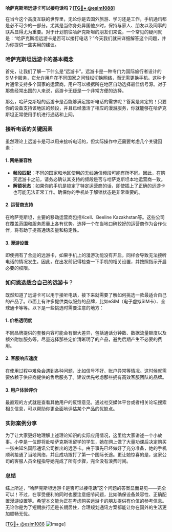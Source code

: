 **哈萨克斯坦远游卡可以接电话吗？[[TG💪+ @esim1088](https://t.me/s/esim1088)]**

在当今这个高度互联的世界里，无论你是去国外旅游、学习还是工作，手机通讯都是必不可少的一部分。尤其是当你身处异国他乡时，保持与家人、朋友以及同事的联系显得尤为重要。对于计划前往哈萨克斯坦的朋友们来说，一个常见的疑问就是：“哈萨克斯坦远游卡是否可以接打电话？”今天我们就来详细解答这个问题，并为你提供一些实用的建议。

### 哈萨克斯坦远游卡的基本概念

首先，让我们了解一下什么是“远游卡”。远游卡是一种专门为国际旅行者设计的SIM卡服务，它允许用户在不同国家之间轻松切换网络，而无需更换手机。这种卡片通常支持多个国家的运营商，用户可以根据所在地区自动选择最佳信号源。对于那些经常出国的人来说，远游卡无疑是一个非常方便的选择。

那么，哈萨克斯坦的远游卡是否能够满足接听电话的需求呢？答案是肯定的！只要你的设备支持该地区的频段，并且已经激活了相应的漫游服务，你就能够在哈萨克斯坦正常使用手机进行通话和上网。

### 接听电话的关键因素

虽然理论上远游卡是可以用来接听电话的，但实际操作中还需要考虑几个关键因素：

#### 1. **网络兼容性**
   - **频段匹配**：不同的国家和地区使用的无线通信频段可能有所不同。因此，在购买远游卡之前，请务必确认其支持的频段是否与哈萨克斯坦本地运营商一致。
   - **解锁状态**：如果你的手机是锁定了特定运营商的话，即使插上了正确的远游卡也可能无法正常工作。确保你的手机处于解锁状态是非常重要的。

#### 2. **运营商支持**
   在哈萨克斯坦，主要的移动运营商包括Kcell、Beeline Kazakhstan等。这些公司在覆盖范围和服务质量上各有优势。选择一个在当地口碑较好的运营商作为合作伙伴，将有助于提高通话质量和稳定性。

#### 3. **漫游设置**
   即使拥有了合适的远游卡，如果手机上的漫游功能没有开启，同样会导致无法接听电话的情况发生。因此，在出发前记得检查一下手机的相关设置，并按照指示开启必要的权限。

### 如何挑选适合自己的远游卡？

既然知道了远游卡可以用于接听电话，接下来就需要了解如何挑选一款最适合自己的产品了。市面上有许多提供类似服务的品牌，比如eSIM（电子虚拟SIM卡）、全球通卡等等。以下是一些挑选时需要注意的地方：

#### 1. **价格透明度**
   不同品牌提供的套餐内容可能会有很大差异，包括通话分钟数、数据流量额度以及额外附加服务等。尽量选择那些定价清晰明了的产品，避免后期产生不必要的费用。

#### 2. **客服响应速度**
   在使用过程中难免会遇到各种问题，比如信号不好、账户异常等情况。这时候就需要依赖于供应商提供的售后服务了。建议优先考虑那些拥有高效客服团队的品牌。

#### 3. **用户体验评价**
   最直观的方式就是查看其他用户的反馈意见。通过社交媒体平台或者相关论坛搜索相关信息，可以帮助你更全面地评估某个产品的优缺点。

### 实际案例分享

为了让大家更好地理解上述理论知识的实际应用情况，这里给大家讲述一个小故事。小李是一位即将赴哈萨克斯坦留学的学生，她在网上做了大量功课后决定购买一张由知名国际通讯公司推出的远游卡。由于事先已经做好了充分准备，她的手机顺利接通了当地网络，并且成功拨打了第一个国际长途。更让她惊喜的是，这家公司的客服人员全程指导她完成了所有步骤，完全没有浪费时间。

### 总结

综上所述，“哈萨克斯坦远游卡是否可以接电话”这个问题的答案显而易见——完全可以！不过，在享受便利的同时也要注意细节问题，比如确保设备兼容性、正确配置漫游设置等。希望本文能为正在考虑购买远游卡的朋友提供有价值的参考信息。无论你是为了短期旅行还是长期居住，合理规划通讯方案都能让你在国外的生活更加顺畅无忧。

[[TG💪+ @esim1088](https://t.me/s/esim1088) ![Image](https://i.postimg.cc/4NQfJmqS/Snipaste-2025-05-13-00-14-12.png)]